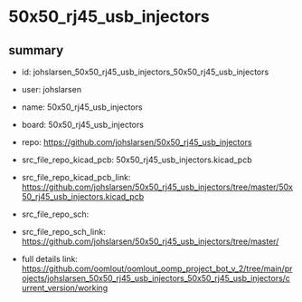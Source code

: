 # 50x50_rj45_usb_injectors
 
## summary 
* id: johslarsen_50x50_rj45_usb_injectors_50x50_rj45_usb_injectors
* user: johslarsen
* name: 50x50_rj45_usb_injectors
* board: 50x50_rj45_usb_injectors
* repo: https://github.com/johslarsen/50x50_rj45_usb_injectors
* src_file_repo_kicad_pcb: 50x50_rj45_usb_injectors.kicad_pcb
* src_file_repo_kicad_pcb_link: https://github.com/johslarsen/50x50_rj45_usb_injectors/tree/master/50x50_rj45_usb_injectors.kicad_pcb


* src_file_repo_sch: 
* src_file_repo_sch_link: https://github.com/johslarsen/50x50_rj45_usb_injectors/tree/master/
* full details link: https://github.com/oomlout/oomlout_oomp_project_bot_v_2/tree/main/projects/johslarsen_50x50_rj45_usb_injectors_50x50_rj45_usb_injectors/current_version/working  






